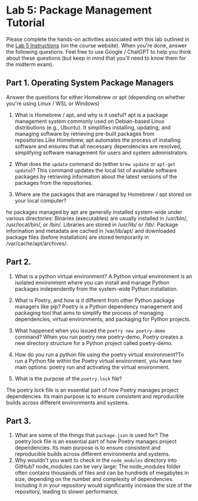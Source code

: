 # Lab 5: Package Management Tutorial
Please complete the hands-on activities associated with this lab outlined in the <a href="https://csci338.github.io/fall2024/assignments/lab05" target="_blank">Lab 5 Instructions</a> (on the course website). When you're done, answer the following questions. Feel free to use Google / ChatGPT to help you think about these questions (but keep in mind that you'll need to know them for the midterm exam).

## Part 1. Operating System Package Managers
Answer the questions for either Homebrew or apt (depending on whether you're using Linux / WSL or Windows)
1. What is Homebrew / apt, and why is it useful?
apt is a package management system commonly used on Debian-based Linux distributions (e.g., Ubuntu). It simplifies installing, updating, and managing software by retrieving pre-built packages from repositories.Like Homebrew, apt automates the process of installing software and ensures that all necessary dependencies are resolved, simplifying software management for users and system administrators.
2. What does the `update` command do (either `brew update` or `apt-get update`)?
This command updates the local list of available software packages by retrieving information about the latest versions of the packages from the repositories.

3. Where are the packages that are managed by Homebrew / apt stored on your local computer?

he packages managed by apt are generally installed system-wide under various directories:
Binaries (executables) are usually installed in /usr/bin/, /usr/local/bin/, or /bin/.
Libraries are stored in /usr/lib/ or /lib/.
Package information and metadata are cached in /var/lib/apt/ and downloaded package files (before installation) are stored temporarily in /var/cache/apt/archives/.






## Part 2.
1. What is a python virtual environment?
A Python virtual environment is an isolated environment where you can install and manage Python packages independently from the system-wide Python installation. 
2. What is Poetry, and how is it different from other Python package managers like pip?
Poetry is a Python dependency management and packaging tool that aims to simplify the process of managing dependencies, virtual environments, and packaging for Python projects.
3. What happened when you issued the `poetry new poetry-demo` command?
When you run poetry new poetry-demo, Poetry creates a new directory structure for a Python project called poetry-demo.
4. How do you run a python file using the poetry virtual environment?To run a Python file within the Poetry virtual environment, you have two main options: poetry run and activating the virtual environment.

5. What is the purpose of the `poetry.lock` file?

The poetry.lock file is an essential part of how Poetry manages project dependencies. Its main purpose is to ensure consistent and reproducible builds across different environments and systems.
## Part 3.
1. What are some of the things that `package.json` is used for?
The poetry.lock file is an essential part of how Poetry manages project dependencies. Its main purpose is to ensure consistent and reproducible builds across different environments and systems.
2. Why wouldn't you want to check in the `node_modules` directory into GitHub?
node_modules can be very large: The node_modules folder often contains thousands of files and can be hundreds of megabytes in size, depending on the number and complexity of dependencies. Including it in your repository would significantly increase the size of the repository, leading to slower performance.


